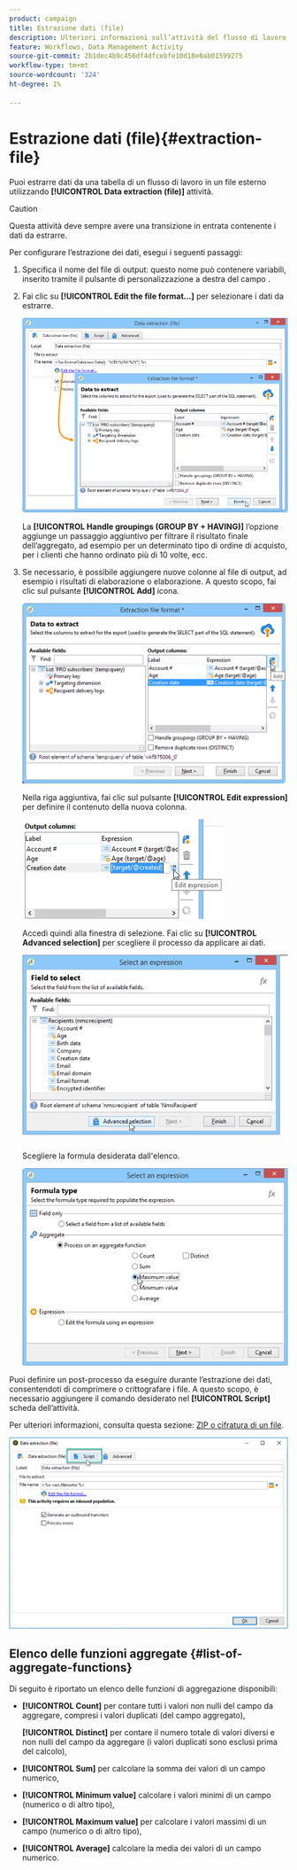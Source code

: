```yaml
---
product: campaign
title: Estrazione dati (file)
description: Ulteriori informazioni sull’attività del flusso di lavoro Estrazione dati (file)
feature: Workflows, Data Management Activity
source-git-commit: 2b1dec4b9c456df4dfcebfe10d18e0ab01599275
workflow-type: tm+mt
source-wordcount: '324'
ht-degree: 1%

---
```


# Estrazione dati (file){#extraction-file}



Puoi estrarre dati da una tabella di un flusso di lavoro in un file esterno utilizzando **[!UICONTROL Data extraction (file)]** attività.

>[!CAUTION]
>
>Questa attività deve sempre avere una transizione in entrata contenente i dati da estrarre.

Per configurare l’estrazione dei dati, esegui i seguenti passaggi:

1. Specifica il nome del file di output: questo nome può contenere variabili, inserito tramite il pulsante di personalizzazione a destra del campo .
1. Fai clic su **[!UICONTROL Edit the file format...]** per selezionare i dati da estrarre.

   ![](assets/s_advuser_extract_file_param.png)

   La **[!UICONTROL Handle groupings (GROUP BY + HAVING)]** l’opzione aggiunge un passaggio aggiuntivo per filtrare il risultato finale dell’aggregato, ad esempio per un determinato tipo di ordine di acquisto, per i clienti che hanno ordinato più di 10 volte, ecc.

1. Se necessario, è possibile aggiungere nuove colonne al file di output, ad esempio i risultati di elaborazione o elaborazione. A questo scopo, fai clic sul pulsante **[!UICONTROL Add]** icona.

   ![](assets/s_advuser_extract_file_add_col.png)

   Nella riga aggiuntiva, fai clic sul pulsante **[!UICONTROL Edit expression]** per definire il contenuto della nuova colonna.

   ![](assets/s_advuser_extract_file_add_exp.png)

   Accedi quindi alla finestra di selezione. Fai clic su **[!UICONTROL Advanced selection]** per scegliere il processo da applicare ai dati.

   ![](assets/s_advuser_extract_file_advanced_selection.png)

   Scegliere la formula desiderata dall&#39;elenco.

   ![](assets/s_advuser_extract_file_agregate_values.png)

Puoi definire un post-processo da eseguire durante l’estrazione dei dati, consentendoti di comprimere o crittografare i file. A questo scopo, è necessario aggiungere il comando desiderato nel **[!UICONTROL Script]** scheda dell’attività.

Per ulteriori informazioni, consulta questa sezione: [ZIP o cifratura di un file](use-workflow-data.md#zipping-or-encrypting-a-file).

![](assets/postprocessing_dataextraction.png)

## Elenco delle funzioni aggregate {#list-of-aggregate-functions}

Di seguito è riportato un elenco delle funzioni di aggregazione disponibili:

* **[!UICONTROL Count]** per contare tutti i valori non nulli del campo da aggregare, compresi i valori duplicati (del campo aggregato),

   **[!UICONTROL Distinct]** per contare il numero totale di valori diversi e non nulli del campo da aggregare (i valori duplicati sono esclusi prima del calcolo),

* **[!UICONTROL Sum]** per calcolare la somma dei valori di un campo numerico,
* **[!UICONTROL Minimum value]** calcolare i valori minimi di un campo (numerico o di altro tipo),
* **[!UICONTROL Maximum value]** per calcolare i valori massimi di un campo (numerico o di altro tipo),
* **[!UICONTROL Average]** calcolare la media dei valori di un campo numerico.
